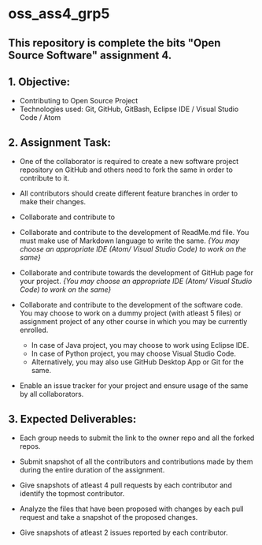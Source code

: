 # oss_ass4_grp5

## This repository is complete the bits "Open Source Software" assignment 4.

## 1.  Objective:
* Contributing to Open Source Project
* Technologies used: Git, GitHub, GitBash, Eclipse IDE / Visual Studio Code / Atom

   
## 2. Assignment Task:
   
* One of the collaborator is required to create a new software project repository on 
GitHub and others need to fork the same in order to contribute to it.
   
 * All contributors should create different feature branches in order to make their changes.

 * Collaborate and contribute to    

 * Collaborate and contribute to the development of ReadMe.md file. 
  You must make use of Markdown language to write the same.
  _{You may choose an appropriate IDE (Atom/ Visual Studio Code) to work on the same}_

 * Collaborate and contribute towards the development of GitHub page for your project. 
   _{You may choose an appropriate IDE (Atom/ Visual Studio Code) to work on the same}_

 * Collaborate and contribute to the development of the software code. You may choose to 
   work on a dummy project (with atleast 5 files) or assignment project of any other course 
   in which you may be currently enrolled.
     * In case of Java project, you may choose to work using Eclipse IDE.
     * In case of Python project, you may choose Visual Studio Code.
     * Alternatively, you may also use GitHub Desktop App or Git for the same.

 * Enable an issue tracker for your project and ensure usage of the same by all collaborators.


## 3. Expected Deliverables:
    
 * Each group needs to submit the link to the owner repo and all the forked repos. 

 * Submit snapshot of all the contributors and contributions made by them during the entire 
   duration of the assignment. 

 * Give snapshots of atleast 4 pull requests by each contributor and identify the topmost contributor. 

 * Analyze the files that have been proposed with changes by each pull request and take a 
   snapshot of the proposed changes. 

 * Give snapshots of atleast 2 issues reported by each contributor.
